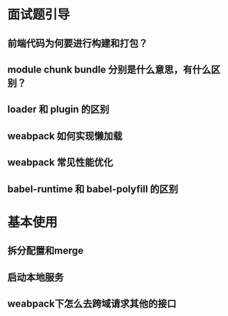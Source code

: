 # 面试题引导
## 前端代码为何要进行构建和打包？
## module chunk bundle 分别是什么意思，有什么区别？
## loader 和 plugin 的区别
## weabpack 如何实现懒加载
## weabpack 常见性能优化
## babel-runtime 和 babel-polyfill 的区别

# 基本使用
## 拆分配置和merge
## 启动本地服务
## weabpack下怎么去跨域请求其他的接口
 